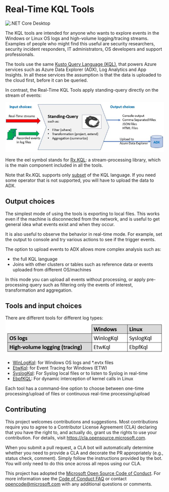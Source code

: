 # Real-Time KQL Tools
![.NET Core Desktop](https://github.com/microsoft/KqlTools/workflows/.NET%20Core%20Desktop/badge.svg?branch=master&event=push)

The KQL tools are intended for anyone who wants to explore events in the Windows or Linux OS logs and high-volume logging/tracing streams. Examples of people who might find this useful are security researchers, security incident responders, IT administrators, OS developers and support professionals. 

The tools use the same [Kusto Query Language (KQL)](https://docs.microsoft.com/en-us/azure/data-explorer/kusto/query/), that powers Azure services such as Azure Data Explorer (ADX), Log Analytics and App Insights.
In all these services the assumption is that the data is uploaded to the cloud first, before it can be queried.

In contrast, the Real-Time KQL Tools apply standing-query directly on the stream of events:

![StandingQuery.JPG](StandingQuery.JPG)

Here the eel symbol stands for [Rx.KQL](Source/Rx.Kql/Readme.md): a stream-processing library, which  is the main component included in all the tools.

Note that Rx.KQL supports only [subset](Source/Rx.Kql/Docs/KqlSubset.md) of the KQL language. If you need some operator that is not supported, you will have to upload the data to ADX.

## Output choices

The simplest mode of using the tools is exporting to local files. This works even if the machine is disconnected from the network, and is useful to get general idea what events exist and when they occur. 

It is also useful to observe the behavior in real-time mode. For example, set the output to console and try various actions to see if the trigger events.

The option to upload events to ADX allows more complex analysis such as:
- the full KQL language
- Joins with other clusters or tables such as reference data or events uploaded from different OS/machines

In this mode you can upload all events without processing, or apply pre-processing query such as filtering only the events of interest, transformation and aggregation.

## Tools and input choices 

There are different tools for different log types:
![SummaryTable.JPG](SummaryTable.JPG)

- [WinLogKql](Source/WinLogKql/Readme.md): for Windows OS logs and *.evtx files
- [EtwKql](Source/EtwKql/Readme.md): for Event Tracing for Windows (ETW)
- [SyslogKql](Source/SyslogKql/Readme.md): For Syslog local files or to listen to Syslog in real-time
- [EbpfKQL](Source/EbpfKql/Readme.md): For dynamic interception of kernel calls in Linux

Each tool has a command-line option to choose between one-time processing/upload of files or continuous real-time processing/upload

## Contributing

This project welcomes contributions and suggestions.  Most contributions require you to agree to a
Contributor License Agreement (CLA) declaring that you have the right to, and actually do, grant us
the rights to use your contribution. For details, visit https://cla.opensource.microsoft.com.

When you submit a pull request, a CLA bot will automatically determine whether you need to provide
a CLA and decorate the PR appropriately (e.g., status check, comment). Simply follow the instructions
provided by the bot. You will only need to do this once across all repos using our CLA.

This project has adopted the [Microsoft Open Source Code of Conduct](https://opensource.microsoft.com/codeofconduct/).
For more information see the [Code of Conduct FAQ](https://opensource.microsoft.com/codeofconduct/faq/) or
contact [opencode@microsoft.com](mailto:opencode@microsoft.com) with any additional questions or comments.
